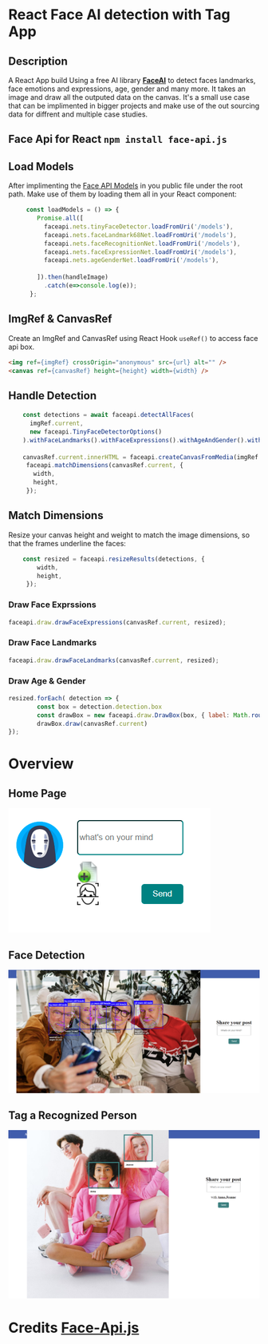 # React Face AI detection with Tag App

## Description

A React App build Using a free AI library **[FaceAI](https://github.com/justadudewhohacks/face-api.js)** to detect faces landmarks, face emotions and expressions, age, gender and many more. It takes an image and draw all the outputed data on the canvas.
It's a small use case that can be implimented in bigger projects and make use of the out sourcing data for diffrent and multiple case studies.

## Face Api for React `npm install face-api.js`

## Load Models

After implimenting the [Face API Models](https://github.com/justadudewhohacks/face-api.js/weights) in you public file under the root path.
Make use of them by loading them all in your React component:

````javascript
     const loadModels = () => {
        Promise.all([
          faceapi.nets.tinyFaceDetector.loadFromUri('/models'),
          faceapi.nets.faceLandmark68Net.loadFromUri('/models'),
          faceapi.nets.faceRecognitionNet.loadFromUri('/models'),
          faceapi.nets.faceExpressionNet.loadFromUri('/models'),
          faceapi.nets.ageGenderNet.loadFromUri('/models'),
          
        ]).then(handleImage)
          .catch(e=>console.log(e));
      };
````

## ImgRef & CanvasRef

Create an ImgRef and CanvasRef using React Hook `useRef()` to access face api box.
```html
<img ref={imgRef} crossOrigin="anonymous" src={url} alt="" />
<canvas ref={canvasRef} height={height} width={width} />
```

## Handle Detection

````javascript
    const detections = await faceapi.detectAllFaces(
      imgRef.current, 
      new faceapi.TinyFaceDetectorOptions()
    ).withFaceLandmarks().withFaceExpressions().withAgeAndGender().withFaceDescriptors();
    
    canvasRef.current.innerHTML = faceapi.createCanvasFromMedia(imgRef.current);
     faceapi.matchDimensions(canvasRef.current, {
       width,
       height,
     });
````

## Match Dimensions

Resize your canvas height and weight to match the image dimensions, so that the frames underline the faces:

````javascript
    const resized = faceapi.resizeResults(detections, {
        width,
        height,
     });
````

### Draw Face Exprssions

````javascript
faceapi.draw.drawFaceExpressions(canvasRef.current, resized);
````

### Draw Face Landmarks

````javascript
faceapi.draw.drawFaceLandmarks(canvasRef.current, resized);
````

### Draw Age & Gender

````javascript
resized.forEach( detection => {
        const box = detection.detection.box
        const drawBox = new faceapi.draw.DrawBox(box, { label: Math.round(detection.age) + " years old " + detection.gender })
        drawBox.draw(canvasRef.current)
});

````

# Overview

## Home Page

![home](interface.png)

## Face Detection

![face](face.png)

## Tag a Recognized Person

![tag](tag.png)

# Credits [Face-Api.js](https://github.com/justadudewhohacks/face-api.js)
